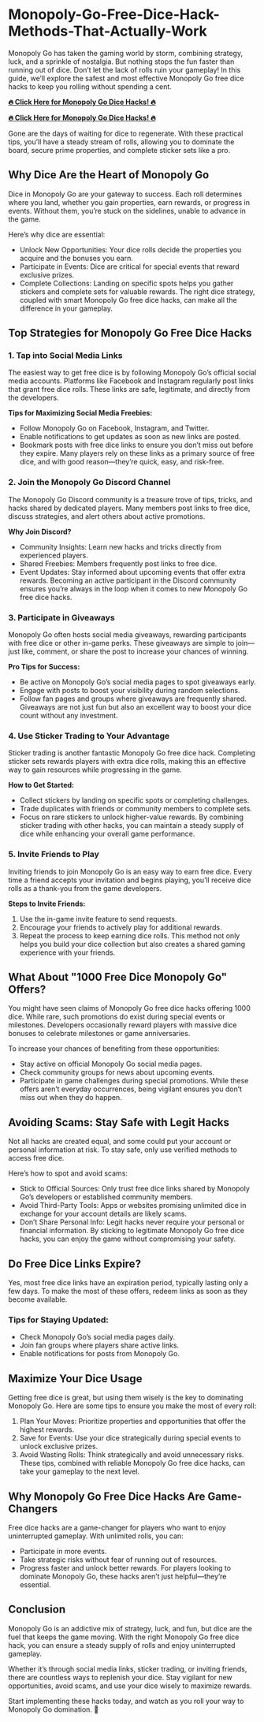# Monopoly-Go-Free-Dice-Hack-Methods-That-Actually-Work
Monopoly Go has taken the gaming world by storm, combining strategy, luck, and a sprinkle of nostalgia. But nothing stops the fun faster than running out of dice. Don’t let the lack of rolls ruin your gameplay! In this guide, we’ll explore the safest and most effective Monopoly Go free dice hacks to keep you rolling without spending a cent.

**[🔥 Click Here for Monopoly Go Dice Hacks! 🔥](https://givxo.com/monopoly-go-dice-generator/)**

**[🔥 Click Here for Monopoly Go Dice Hacks! 🔥](https://givxo.com/monopoly-go-dice-generator/)**

Gone are the days of waiting for dice to regenerate. With these practical tips, you’ll have a steady stream of rolls, allowing you to dominate the board, secure prime properties, and complete sticker sets like a pro.

## Why Dice Are the Heart of Monopoly Go
Dice in Monopoly Go are your gateway to success. Each roll determines where you land, whether you gain properties, earn rewards, or progress in events. Without them, you’re stuck on the sidelines, unable to advance in the game.

Here’s why dice are essential:

- Unlock New Opportunities: Your dice rolls decide the properties you acquire and the bonuses you earn.
- Participate in Events: Dice are critical for special events that reward exclusive prizes.
- Complete Collections: Landing on specific spots helps you gather stickers and complete sets for valuable rewards.
The right dice strategy, coupled with smart Monopoly Go free dice hacks, can make all the difference in your gameplay.

## Top Strategies for Monopoly Go Free Dice Hacks
### 1. Tap into Social Media Links
The easiest way to get free dice is by following Monopoly Go’s official social media accounts. Platforms like Facebook and Instagram regularly post links that grant free dice rolls. These links are safe, legitimate, and directly from the developers.

**Tips for Maximizing Social Media Freebies:**

- Follow Monopoly Go on Facebook, Instagram, and Twitter.
- Enable notifications to get updates as soon as new links are posted.
- Bookmark posts with free dice links to ensure you don’t miss out before they expire.
Many players rely on these links as a primary source of free dice, and with good reason—they’re quick, easy, and risk-free.

### 2. Join the Monopoly Go Discord Channel
The Monopoly Go Discord community is a treasure trove of tips, tricks, and hacks shared by dedicated players. Many members post links to free dice, discuss strategies, and alert others about active promotions.

**Why Join Discord?**

- Community Insights: Learn new hacks and tricks directly from experienced players.
- Shared Freebies: Members frequently post links to free dice.
- Event Updates: Stay informed about upcoming events that offer extra rewards.
Becoming an active participant in the Discord community ensures you’re always in the loop when it comes to new Monopoly Go free dice hacks.

### 3. Participate in Giveaways
Monopoly Go often hosts social media giveaways, rewarding participants with free dice or other in-game perks. These giveaways are simple to join—just like, comment, or share the post to increase your chances of winning.

**Pro Tips for Success:**

- Be active on Monopoly Go’s social media pages to spot giveaways early.
- Engage with posts to boost your visibility during random selections.
- Follow fan pages and groups where giveaways are frequently shared.
Giveaways are not just fun but also an excellent way to boost your dice count without any investment.

### 4. Use Sticker Trading to Your Advantage
Sticker trading is another fantastic Monopoly Go free dice hack. Completing sticker sets rewards players with extra dice rolls, making this an effective way to gain resources while progressing in the game.

**How to Get Started:**

- Collect stickers by landing on specific spots or completing challenges.
- Trade duplicates with friends or community members to complete sets.
- Focus on rare stickers to unlock higher-value rewards.
By combining sticker trading with other hacks, you can maintain a steady supply of dice while enhancing your overall game performance.

### 5. Invite Friends to Play
Inviting friends to join Monopoly Go is an easy way to earn free dice. Every time a friend accepts your invitation and begins playing, you’ll receive dice rolls as a thank-you from the game developers.

**Steps to Invite Friends:**

1. Use the in-game invite feature to send requests.
2. Encourage your friends to actively play for additional rewards.
3. Repeat the process to keep earning dice rolls.
This method not only helps you build your dice collection but also creates a shared gaming experience with your friends.

## What About "1000 Free Dice Monopoly Go" Offers?
You might have seen claims of Monopoly Go free dice hacks offering 1000 dice. While rare, such promotions do exist during special events or milestones. Developers occasionally reward players with massive dice bonuses to celebrate milestones or game anniversaries.

To increase your chances of benefiting from these opportunities:

- Stay active on official Monopoly Go social media pages.
- Check community groups for news about upcoming events.
- Participate in game challenges during special promotions.
While these offers aren’t everyday occurrences, being vigilant ensures you don’t miss out when they do happen.

## Avoiding Scams: Stay Safe with Legit Hacks
Not all hacks are created equal, and some could put your account or personal information at risk. To stay safe, only use verified methods to access free dice.

Here’s how to spot and avoid scams:

- Stick to Official Sources: Only trust free dice links shared by Monopoly Go’s developers or established community members.
- Avoid Third-Party Tools: Apps or websites promising unlimited dice in exchange for your account details are likely scams.
- Don’t Share Personal Info: Legit hacks never require your personal or financial information.
By sticking to legitimate Monopoly Go free dice hacks, you can enjoy the game without compromising your safety.

## Do Free Dice Links Expire?
Yes, most free dice links have an expiration period, typically lasting only a few days. To make the most of these offers, redeem links as soon as they become available.

### Tips for Staying Updated:

- Check Monopoly Go’s social media pages daily.
- Join fan groups where players share active links.
- Enable notifications for posts from Monopoly Go.

## Maximize Your Dice Usage
Getting free dice is great, but using them wisely is the key to dominating Monopoly Go. Here are some tips to ensure you make the most of every roll:

1. Plan Your Moves: Prioritize properties and opportunities that offer the highest rewards.
2. Save for Events: Use your dice strategically during special events to unlock exclusive prizes.
3. Avoid Wasting Rolls: Think strategically and avoid unnecessary risks.
These tips, combined with reliable Monopoly Go free dice hacks, can take your gameplay to the next level.

## Why Monopoly Go Free Dice Hacks Are Game-Changers
Free dice hacks are a game-changer for players who want to enjoy uninterrupted gameplay. With unlimited rolls, you can:

- Participate in more events.
- Take strategic risks without fear of running out of resources.
- Progress faster and unlock better rewards.
For players looking to dominate Monopoly Go, these hacks aren’t just helpful—they’re essential.

## Conclusion
Monopoly Go is an addictive mix of strategy, luck, and fun, but dice are the fuel that keeps the game moving. With the right Monopoly Go free dice hack, you can ensure a steady supply of rolls and enjoy uninterrupted gameplay.

Whether it’s through social media links, sticker trading, or inviting friends, there are countless ways to replenish your dice. Stay vigilant for new opportunities, avoid scams, and use your dice wisely to maximize rewards.

Start implementing these hacks today, and watch as you roll your way to Monopoly Go domination. 🎲
